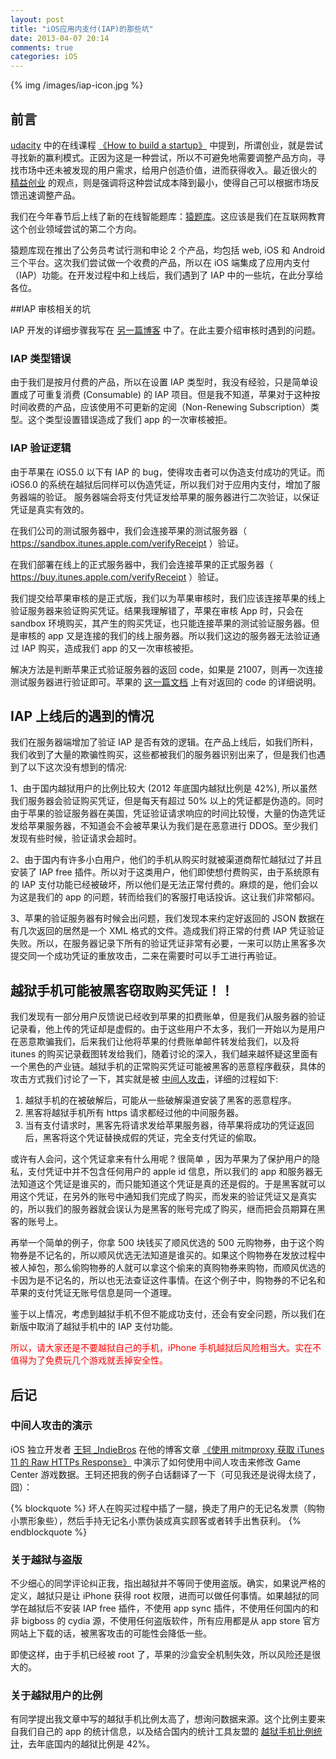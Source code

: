```yaml
---
layout: post
title: "iOS应用内支付(IAP)的那些坑"
date: 2013-04-07 20:14
comments: true
categories: iOS
---
```


{% img /images/iap-icon.jpg %}

## 前言

[udacity](https://www.udacity.com/) 中的在线课程 [《How to build a startup》](https://www.udacity.com/course/ep245) 中提到，所谓创业，就是尝试寻找新的赢利模式。正因为这是一种尝试，所以不可避免地需要调整产品方向，寻找市场中还未被发现的用户需求，给用户创造价值，进而获得收入。最近很火的 [精益创业](http://book.douban.com/subject/10945606/) 的观点，则是强调将这种尝试成本降到最小，使得自己可以根据市场反馈迅速调整产品。

我们在今年春节后上线了新的在线智能题库：[猿题库](http://yuantiku.com/)。这应该是我们在互联网教育这个创业领域尝试的第二个方向。

猿题库现在推出了公务员考试行测和申论 2 个产品，均包括 web, iOS 和 Android 三个平台。这次我们尝试做一个收费的产品，所以在 iOS 端集成了应用内支付（IAP）功能。在开发过程中和上线后，我们遇到了 IAP 中的一些坑，在此分享给各位。

<!-- more -->

##IAP 审核相关的坑


IAP 开发的详细步骤我写在 [另一篇博客](http://blog.devtang.com/blog/2012/12/09/in-app-purchase-check-list/) 中了。在此主要介绍审核时遇到的问题。

### IAP 类型错误

由于我们是按月付费的产品，所以在设置 IAP 类型时，我没有经验，只是简单设置成了可重复消费 (Consumable) 的 IAP 项目。但是我不知道，苹果对于这种按时间收费的产品，应该使用不可更新的定阅（Non-Renewing Subscription）类型。这个类型设置错误造成了我们 app 的一次审核被拒。

### IAP 验证逻辑

由于苹果在 iOS5.0 以下有 IAP 的 bug，使得攻击者可以伪造支付成功的凭证。而 iOS6.0 的系统在越狱后同样可以伪造凭证，所以我们对于应用内支付，增加了服务器端的验证。
服务器端会将支付凭证发给苹果的服务器进行二次验证，以保证凭证是真实有效的。

在我们公司的测试服务器中，我们会连接苹果的测试服务器（ <https://sandbox.itunes.apple.com/verifyReceipt> ）验证。

在我们部署在线上的正式服务器中，我们会连接苹果的正式服务器（ <https://buy.itunes.apple.com/verifyReceipt> ）验证。

我们提交给苹果审核的是正式版，我们以为苹果审核时，我们应该连接苹果的线上验证服务器来验证购买凭证。结果我理解错了，苹果在审核 App 时，只会在 sandbox 环境购买，其产生的购买凭证，也只能连接苹果的测试验证服务器。但是审核的 app 又是连接的我们的线上服务器。所以我们这边的服务器无法验证通过 IAP 购买，造成我们 app 的又一次审核被拒。

解决方法是判断苹果正式验证服务器的返回 code，如果是 21007，则再一次连接测试服务器进行验证即可。苹果的 [这一篇文档](http://developer.apple.com/library/ios/#documentation/NetworkingInternet/Conceptual/StoreKitGuide/RenewableSubscriptions/RenewableSubscriptions.html) 上有对返回的 code 的详细说明。


## IAP 上线后的遇到的情况

我们在服务器端增加了验证 IAP 是否有效的逻辑。在产品上线后，如我们所料，我们收到了大量的欺骗性购买，这些都被我们的服务器识别出来了，但是我们也遇到了以下这次没有想到的情况:

1、由于国内越狱用户的比例比较大 (2012 年底国内越狱比例是 42%), 所以虽然我们服务器会验证购买凭证，但是每天有超过 50% 以上的凭证都是伪造的。同时由于苹果的验证服务器在美国，凭证验证请求响应的时间比较慢，大量的伪造凭证发给苹果服务器，不知道会不会被苹果认为我们是在恶意进行 DDOS。至少我们发现有些时候，验证请求会超时。

2、由于国内有许多小白用户，他们的手机从购买时就被渠道商帮忙越狱过了并且安装了 IAP free 插件。所以对于这类用户，他们即使想付费购买，由于系统原有的 IAP 支付功能已经被破坏，所以他们是无法正常付费的。麻烦的是，他们会以为这是我们的 app 的问题，转而给我们的客服打电话投诉。这让我们非常郁闷。

3、苹果的验证服务器有时候会出问题，我们发现本来约定好返回的 JSON 数据在有几次返回的居然是一个 XML 格式的文件。造成我们将正常的付费 IAP 凭证验证失败。所以，在服务器记录下所有的验证凭证非常有必要，一来可以防止黑客多次提交同一个成功凭证的重放攻击，二来在需要时可以手工进行再验证。

## 越狱手机可能被黑客窃取购买凭证！！

我们发现有一部分用户反馈说已经收到苹果的扣费账单，但是我们从服务器的验证记录看，他上传的凭证却是虚假的。由于这些用户不太多，我们一开始以为是用户在恶意欺骗我们，后来我们让他将苹果的付费账单邮件转发给我们，以及将 itunes 的购买记录截图转发给我们，随着讨论的深入，我们越来越怀疑这里面有一个黑色的产业链。越狱手机的正常购买凭证可能被黑客的恶意程序截获，具体的攻击方式我们讨论了一下，其实就是被 [中间人攻击](http://zh.wikipedia.org/wiki/%E4%B8%AD%E9%97%B4%E4%BA%BA%E6%94%BB%E5%87%BB)，详细的过程如下:

 1. 越狱手机的在被破解后，可能从一些破解渠道安装了黑客的恶意程序。
 2. 黑客将越狱手机所有 https 请求都经过他的中间服务器。
 3. 当有支付请求时，黑客先将请求发给苹果服务器，待苹果将成功的凭证返回后，黑客将这个凭证替换成假的凭证，完全支付凭证的偷取。

或许有人会问，这个凭证拿来有什么用呢 ? 很简单 ，因为苹果为了保护用户的隐私，支付凭证中并不包含任何用户的 apple id 信息，所以我们的 app 和服务器无法知道这个凭证是谁买的，而只能知道这个凭证是真的还是假的。于是黑客就可以用这个凭证，在另外的账号中通知我们完成了购买，而发来的验证凭证又是真实的，所以我们的服务器就会误认为是黑客的账号完成了购买，继而把会员期算在黑客的账号上。

再举一个简单的例子，你拿 500 块钱买了顺风优选的 500 元购物券，由于这个购物券是不记名的，所以顺风优选无法知道是谁买的。如果这个购物券在发放过程中被人掉包，那么偷购物券的人就可以拿这个偷来的真购物券来购物，而顺风优选的卡因为是不记名的，所以也无法查证这件事情。在这个例子中，购物券的不记名和苹果的支付凭证无账号信息是同一个道理。

鉴于以上情况，考虑到越狱手机不但不能成功支付，还会有安全问题，所以我们在新版中取消了越狱手机中的 IAP 支付功能。

<font color=red> 所以，请大家还是不要越狱自己的手机，iPhone 手机越狱后风险相当大。实在不值得为了免费玩几个游戏就丢掉安全性。</font>

## 后记

### 中间人攻击的演示

iOS 独立开发者 [王轲 _IndieBros](http://weibo.com/indiebros) 在他的博客文章 [《使用 mitmproxy 获取 iTunes 11 的 Raw HTTPs Response》](http://www.iwangke.me/2013/02/18/get-itunes-raw-response-with-mitmproxy/) 中演示了如何使用中间人攻击来修改 Game Center 游戏数据。王轲还把我的例子白话翻译了一下（可见我还是说得太绕了，囧）：

{% blockquote %}
坏人在购买过程中插了一腿，换走了用户的无记名发票（购物小票形象些），然后手持无记名小票伪装成真实顾客或者转手出售获利。
{% endblockquote %}

### 关于越狱与盗版

不少细心的同学评论纠正我，指出越狱并不等同于使用盗版。确实，如果说严格的定义，越狱只是让 iPhone 获得 root 权限，进而可以做任何事情。如果越狱的同学在越狱后不安装 IAP free 插件，不使用 app sync 插件，不使用任何国内的和非 bigboss 的 cydia 源，不使用任何盗版软件，所有应用都是从 app store 官方网站上下载的话，被黑客攻击的可能性会降低一些。

即使这样，由于手机已经被 root 了，苹果的沙盒安全机制失效，所以风险还是很大的。

### 关于越狱用户的比例

有同学提出我文章中写的越狱手机比例太高了，想询问数据来源。这个比例主要来自我们自己的 app 的统计信息，以及结合国内的统计工具友盟的 [越狱手机比例统计](http://www.umeng.com/umengdata_reports)，去年底国内的越狱比例是 42%。


